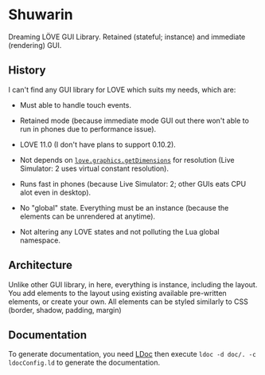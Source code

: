 Shuwarin
========

Dreaming LÖVE GUI Library. Retained (stateful; instance) and immediate (rendering) GUI.

History
-------

I can't find any GUI library for LOVE which suits my needs, which are:

* Must able to handle touch events.

* Retained mode (because immediate mode GUI out there won't able to run in phones due to performance issue).

* LOVE 11.0 (I don't have plans to support 0.10.2).

* Not depends on [`love.graphics.getDimensions`](https://love2d.org/wiki/love.graphics.getDimensions) for resolution (Live Simulator: 2 uses virtual constant resolution).

* Runs fast in phones (because Live Simulator: 2; other GUIs eats CPU alot even in desktop).

* No "global" state. Everything must be an instance (because the elements can be unrendered at anytime).

* Not altering any LOVE states and not polluting the Lua global namespace.

Architecture
------------

Unlike other GUI library, in here, everything is instance, including the layout. You add elements
to the layout using existing available pre-written elements, or create your own. All elements can be
styled similarly to CSS (border, shadow, padding, margin)

Documentation
-------------

To generate documentation, you need [LDoc](https://github.com/stevedonovan/LDoc) then execute
`ldoc -d doc/. -c ldocConfig.ld` to generate the documentation.
